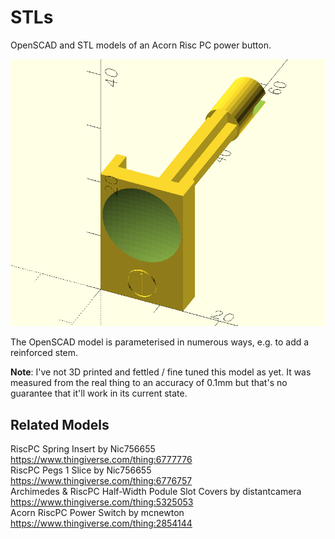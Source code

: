STLs
====

OpenSCAD and STL models of an Acorn Risc PC power button.

![Screenshot](./RiscPCPowerButton/screenshot.png)

The OpenSCAD model is parameterised in numerous ways, e.g. to add a reinforced stem.

**Note**: I've not 3D printed and fettled / fine tuned this model as yet. It was measured from the real thing to an accuracy of 0.1mm but that's no guarantee that it'll work in its current state.

Related Models
---------------
RiscPC Spring Insert by Nic756655 <https://www.thingiverse.com/thing:6777776>  
RiscPC Pegs 1 Slice by Nic756655 <https://www.thingiverse.com/thing:6776757>  
Archimedes & RiscPC Half-Width Podule Slot Covers by distantcamera <https://www.thingiverse.com/thing:5325053>  
Acorn RiscPC Power Switch by mcnewton <https://www.thingiverse.com/thing:2854144>  
